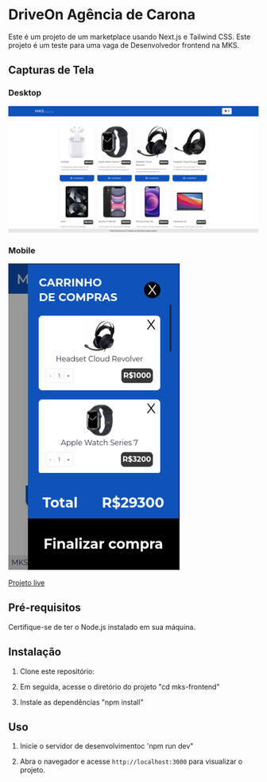# DriveOn Agência de Carona

Este é um projeto de um marketplace usando Next.js e Tailwind CSS.
Este projeto é um teste para uma vaga de Desenvolvedor frontend na MKS.

## Capturas de Tela

### Desktop

![Desktop Screen](/public/desktop.png)

### Mobile

![Mobile Screen](/public/mobile.png)

[Projeto live](https://mks-frontend-alpha.vercel.app/)

## Pré-requisitos

Certifique-se de ter o Node.js instalado em sua máquina.

## Instalação

1. Clone este repositório:

2. Em seguida, acesse o diretório do projeto "cd mks-frontend"

3. Instale as dependências "npm install"

## Uso

1. Inicie o servidor de desenvolvimentoc 'npm run dev"

2. Abra o navegador e acesse `http://localhost:3000` para visualizar o projeto.
